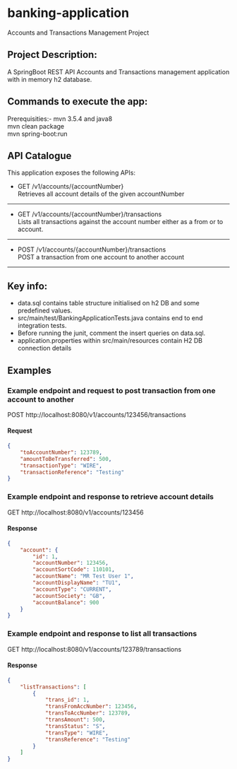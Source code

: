 # banking-application
Accounts and Transactions Management Project

## Project Description:
A SpringBoot REST API Accounts and Transactions management application with in memory h2 database.

## Commands to execute the app:
Prerequisities:-  mvn 3.5.4 and java8  
  mvn clean package  
  mvn spring-boot:run  

## API Catalogue 
This application exposes the following APIs:
  - GET /v1/accounts/{accountNumber}  
      Retrieves all account details of the given accountNumber   
  ---
  - GET /v1/accounts/{accountNumber}/transactions   
      Lists all transactions against the account number either as a from or to account.  
  ---
  - POST /v1/accounts/{accountNumber}/transactions  
      POST a transaction from one account to another account  
  ---
## Key info:
  - data.sql contains table structure initialised on h2 DB and some predefined values.  
  - src/main/test/BankingApplicationTests.java contains end to end integration tests.  
  - Before running the junit, comment the insert queries on data.sql.
  - application.properties within src/main/resources contain H2 DB connection details

## Examples
### Example endpoint and request to post transaction from one account to another
POST http://localhost:8080/v1/accounts/123456/transactions

#### Request
```json
{
    "toAccountNumber": 123789,
    "amountToBeTransferred": 500,
    "transactionType": "WIRE",
    "transactionReference": "Testing"
}
```
### Example endpoint and response to retrieve account details
GET http://localhost:8080/v1/accounts/123456

#### Response
```json
{
    "account": {
        "id": 1,
        "accountNumber": 123456,
        "accountSortCode": 110101,
        "accountName": "MR Test User 1",
        "accountDisplayName": "TU1",
        "accountType": "CURRENT",
        "accountSociety": "GB",
        "accountBalance": 900
    }
}
```
### Example endpoint and response to list all transactions
GET http://localhost:8080/v1/accounts/123789/transactions 

#### Response
```json
{
    "listTransactions": [
        {
            "trans_id": 1,
            "transFromAccNumber": 123456,
            "transToAccNumber": 123789,
            "transAmount": 500,
            "transStatus": "S",
            "transType": "WIRE",
            "transReference": "Testing"
        }
    ]
}
```
